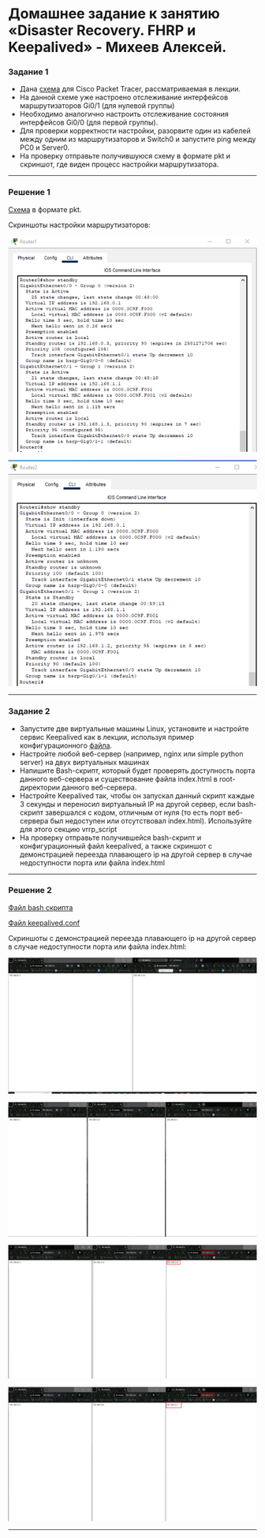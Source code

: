 # Домашнее задание к занятию «Disaster Recovery. FHRP и Keepalived» - Михеев Алексей.

### Задание 1
- Дана [схема](https://github.com/netology-code/sflt-homeworks/tree/main/1/hsrp_advanced.pkt) для Cisco Packet Tracer, рассматриваемая в лекции.
- На данной схеме уже настроено отслеживание интерфейсов маршрутизаторов Gi0/1 (для нулевой группы)
- Необходимо аналогично настроить отслеживание состояния интерфейсов Gi0/0 (для первой группы).
- Для проверки корректности настройки, разорвите один из кабелей между одним из маршрутизаторов и Switch0 и запустите ping между PC0 и Server0.
- На проверку отправьте получившуюся схему в формате pkt и скриншот, где виден процесс настройки маршрутизатора.

---
 
### Решение 1
[Cхемa](https://github.com/Alm798/Disaster-Recovery.-FHRP-Keepalived/blob/main/hsrp_advanced.pkt) в формате pkt.
  
Cкриншоты настройки маршрутизаторов:
  
![Скриншот 1](https://github.com/Alm798/Disaster-Recovery.-FHRP-Keepalived/blob/main/1_1.png)
  
![Скриншот 2](https://github.com/Alm798/Disaster-Recovery.-FHRP-Keepalived/blob/main/1_2.png)

---
 
### Задание 2
- Запустите две виртуальные машины Linux, установите и настройте сервис Keepalived как в лекции, используя пример конфигурационного [файла](https://github.com/netology-code/sflt-homeworks/blob/main/1/keepalived-simple.conf).
- Настройте любой веб-сервер (например, nginx или simple python server) на двух виртуальных машинах
- Напишите Bash-скрипт, который будет проверять доступность порта данного веб-сервера и существование файла index.html в root-директории данного веб-сервера.
- Настройте Keepalived так, чтобы он запускал данный скрипт каждые 3 секунды и переносил виртуальный IP на другой сервер, если bash-скрипт завершался с кодом, отличным от нуля (то есть порт веб-сервера был недоступен или отсутствовал index.html). Используйте для этого секцию vrrp_script
- На проверку отправьте получившейся bash-скрипт и конфигурационный файл keepalived, а также скриншот с демонстрацией переезда плавающего ip на другой сервер в случае недоступности порта или файла index.html

---

### Решение 2
[Файл bash скрипта]([files/2/port-page-check.sh](https://github.com/Alm798/Disaster-Recovery.-FHRP-Keepalived/blob/main/port-page-check.sh))
  
[Файл keepalived.conf](https://github.com/Alm798/Disaster-Recovery.-FHRP-Keepalived/blob/main/keepalived.conf)
  
Скриншоты с демонстрацией переезда плавающего ip на другой сервер в случае недоступности порта или файла index.html:
  
![Скриншот 3](https://github.com/Alm798/Disaster-Recovery.-FHRP-Keepalived/blob/main/1.png)
  
![Скриншот 4](https://github.com/Alm798/Disaster-Recovery.-FHRP-Keepalived/blob/main/2.png)
  
![Скриншот 5](https://github.com/Alm798/Disaster-Recovery.-FHRP-Keepalived/blob/main/3.png)
  
![Скриншот 6](https://github.com/Alm798/Disaster-Recovery.-FHRP-Keepalived/blob/main/4.png)

---
